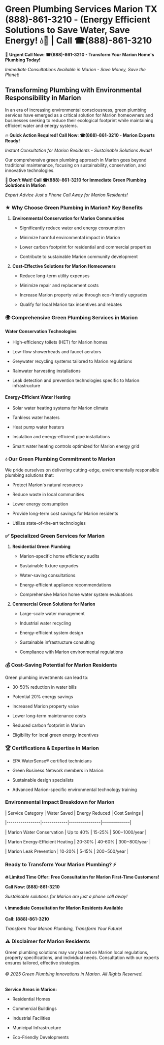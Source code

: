 # Green Plumbing Services Marion TX (888)-861-3210 - (Energy Efficient Solutions to Save Water, Save Energy! 💧🌿 | Call ☎(888)-861-3210

🚨 **Urgent Call Now: ☎(888)-861-3210 - Transform Your Marion Home's Plumbing Today!**
*Immediate Consultations Available in Marion - Save Money, Save the Planet!*

## Transforming Plumbing with Environmental Responsibility in Marion

In an era of increasing environmental consciousness, green plumbing services have emerged as a critical solution for Marion homeowners and businesses seeking to reduce their ecological footprint while maintaining efficient water and energy systems. 

🔥 **Quick Action Required! Call Now: ☎(888)-861-3210 - Marion Experts Ready!**
*Instant Consultation for Marion Residents - Sustainable Solutions Await!*

Our comprehensive green plumbing approach in Marion goes beyond traditional maintenance, focusing on sustainability, conservation, and innovative technologies.

🚨 **Don't Wait! Call ☎(888)-861-3210 for Immediate Green Plumbing Solutions in Marion**
*Expert Advice Just a Phone Call Away for Marion Residents!*

### ★ Why Choose Green Plumbing in Marion? Key Benefits

1. **Environmental Conservation for Marion Communities** 
   - Significantly reduce water and energy consumption
   - Minimize harmful environmental impact in Marion
   - Lower carbon footprint for residential and commercial properties
   - Contribute to sustainable Marion community development

2. **Cost-Effective Solutions for Marion Homeowners** 
   - Reduce long-term utility expenses
   - Minimize repair and replacement costs
   - Increase Marion property value through eco-friendly upgrades
   - Qualify for local Marion tax incentives and rebates

### 🌍 Comprehensive Green Plumbing Services in Marion

#### Water Conservation Technologies
- High-efficiency toilets (HET) for Marion homes
- Low-flow showerheads and faucet aerators
- Greywater recycling systems tailored to Marion regulations
- Rainwater harvesting installations
- Leak detection and prevention technologies specific to Marion infrastructure

#### Energy-Efficient Water Heating
- Solar water heating systems for Marion climate
- Tankless water heaters
- Heat pump water heaters
- Insulation and energy-efficient pipe installations
- Smart water heating controls optimized for Marion energy grid

### 💧 Our Green Plumbing Commitment to Marion

We pride ourselves on delivering cutting-edge, environmentally responsible plumbing solutions that:
- Protect Marion's natural resources
- Reduce waste in local communities
- Lower energy consumption
- Provide long-term cost savings for Marion residents
- Utilize state-of-the-art technologies

### ✅ Specialized Green Services for Marion

1. **Residential Green Plumbing**
   - Marion-specific home efficiency audits
   - Sustainable fixture upgrades
   - Water-saving consultations
   - Energy-efficient appliance recommendations
   - Comprehensive Marion home water system evaluations

2. **Commercial Green Solutions for Marion**
   - Large-scale water management
   - Industrial water recycling
   - Energy-efficient system design
   - Sustainable infrastructure consulting
   - Compliance with Marion environmental regulations

### 💰 Cost-Saving Potential for Marion Residents

Green plumbing investments can lead to:
- 30-50% reduction in water bills
- Potential 20% energy savings
- Increased Marion property value
- Lower long-term maintenance costs
- Reduced carbon footprint in Marion
- Eligibility for local green energy incentives

### 🏆 Certifications & Expertise in Marion

- EPA WaterSense® certified technicians
- Green Business Network members in Marion
- Sustainable design specialists
- Advanced Marion-specific environmental technology training

### Environmental Impact Breakdown for Marion

| Service Category | Water Saved | Energy Reduced | Cost Savings |
|-----------------|-------------|----------------|--------------|
| Marion Water Conservation | Up to 40% | 15-25% | $500-$1000/year |
| Marion Energy-Efficient Heating | 20-30% | 40-60% | $300-$800/year |
| Marion Leak Prevention | 10-20% | 5-15% | $200-$500/year |

### Ready to Transform Your Marion Plumbing? ⚡

**🔥 Limited Time Offer: Free Consultation for Marion First-Time Customers!**

**Call Now: (888)-861-3210**
*Sustainable solutions for Marion are just a phone call away!*

#### 📞 Immediate Consultation for Marion Residents Available

**Call: (888)-861-3210**
*Transform Your Marion Plumbing, Transform Your Future!*

### ⚠️ Disclaimer for Marion Residents

Green plumbing solutions may vary based on Marion local regulations, property specifications, and individual needs. Consultation with our experts ensures tailored, effective strategies.

###### © 2025 Green Plumbing Innovations in Marion. All Rights Reserved.

**Service Areas in Marion:** 
- Residential Homes
- Commercial Buildings
- Industrial Facilities
- Municipal Infrastructure
- Eco-Friendly Developments